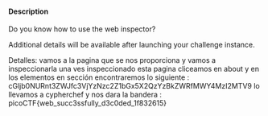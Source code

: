 #### Description

Do you know how to use the web inspector?

Additional details will be available after launching your challenge instance. 

Detalles: vamos a la pagina que se nos proporciona y vamos a inspeccionarla una ves inspeccionado esta pagina cliceamos en about y en los elementos en sección encontraremos lo siguiente : cGljb0NURnt3ZWJfc3VjYzNzc2Z1bGx5X2QzYzBkZWRfMWY4MzI2MTV9 lo llevamos a cypherchef y nos dara la bandera : 
picoCTF{web_succ3ssfully_d3c0ded_1f832615} 

